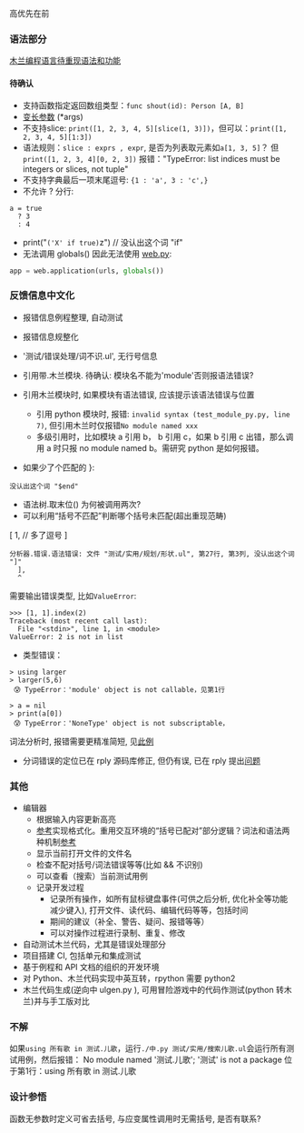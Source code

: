 高优先在前

### 语法部分

[木兰编程语言待重现语法和功能](https://gitee.com/MulanRevive/mulan-rework/issues/I1SEU5)

#### 待确认

- 支持函数指定返回数组类型：`func shout(id): Person [A, B]`
- [变长参数](http://www.yourownlinux.com/2016/12/python-function-args-kwargs.html#:~:text=Variable%20Length%20Arguments%20A%20Python%20function%20can%20use,function%20can%20accept%20keyworded%20variable%20length%20argument%20list.) (*args)
- 不支持slice: `print([1, 2, 3, 4, 5][slice(1, 3)])`，但可以：`print([1, 2, 3, 4, 5][1:3])`
- 语法规则：`slice : exprs , expr`, 是否为列表取元素如`a[1, 3, 5]`？ 但`print([1, 2, 3, 4][0, 2, 3])` 报错："TypeError: list indices must be integers or slices, not tuple"
- 不支持字典最后一项末尾逗号: `{1 : 'a', 3 : 'c',}`
- 不允许 ? 分行:
```
a = true
  ? 3
  : 4
```
- print("`('X' if true)`z") // 没认出这个词 "if"
- 无法调用 globals() 因此无法使用 [web.py](https://webpy.org/):
```python
app = web.application(urls, globals())
```

### 反馈信息中文化

- 报错信息例程整理, 自动测试
- 报错信息规整化
- '测试/错误处理/词不识.ul', 无行号信息
- 引用带.木兰模块. 待确认: 模块名不能为'module'否则报语法错误?
- 引用木兰模块时, 如果模块有语法错误, 应该提示该语法错误与位置
  - 引用 python 模块时, 报错: `invalid syntax (test_module_py.py, line 7)`, 但引用木兰时仅报错`No module named xxx`
  - 多级引用时，比如模块 a 引用 b， b 引用 c，如果 b 引用 c 出错，那么调用 a 时只报 no module named b。需研究 python 是如何报错。

- 如果少了个匹配的 }:
```
没认出这个词 "$end"
```
- 语法树.取末位() 为何被调用两次?
- 可以利用“括号不匹配”判断哪个括号未匹配(超出重现范畴)

[
  1,   // 多了逗号
]
```
分析器.错误.语法错误: 文件 "测试/实用/规划/形状.ul", 第27行, 第3列, 没认出这个词 "]"
  ],
  ^
```

需要输出错误类型, 比如`ValueError`:
```
>>> [1, 1].index(2)
Traceback (most recent call last):
  File "<stdin>", line 1, in <module>
ValueError: 2 is not in list
```

- 类型错误：
```
> using larger
> larger(5,6)
 😰 TypeError：'module' object is not callable，见第1行

> a = nil
> print(a[0])
 😰 TypeError：'NoneType' object is not subscriptable，
```

词法分析时, 报错需要更精准简短, 见[此例](../测试/错误处理/不可见字符.ul)

- 分词错误的定位已在 rply 源码库修正, 但仍有误, 已在 rply 提出[问题](https://github.com/alex/rply/pull/95#issuecomment-729513800)

### 其他

- 编辑器
  - 根据输入内容更新高亮
  - [参考](https://code.visualstudio.com/blogs/2016/11/15/formatters-best-practices)实现格式化。重用交互环境的“括号已配对”部分逻辑？词法和语法两种机制[参考](http://beza1e1.tuxen.de/articles/formatting_code.html)
  - 显示当前打开文件的文件名
  - 检查不配对括号/词法错误等等(比如 && 不识别)
  - 可以查看（搜索）当前测试用例
  - 记录开发过程
    - 记录所有操作，如所有鼠标键盘事件(可供之后分析, 优化补全等功能减少键入), 打开文件、读代码、编辑代码等等，包括时间
    - 期间的建议（补全、警告、疑问、报错等等）
    - 可以对操作过程进行录制、重复、修改
- 自动测试木兰代码，尤其是错误处理部分
- 项目搭建 CI, 包括单元和集成测试
- 基于例程和 API 文档的组织的开发环境
- 对 Python、木兰代码实现中英互转，rpython 需要 python2
- 木兰代码生成(逆向中 ulgen.py ), 可用冒险游戏中的代码作测试(python 转木兰)并与手工版对比

### 不解

如果`using 所有歌 in 测试.儿歌`，运行`./中.py 测试/实用/搜索儿歌.ul`会运行所有测试用例，然后报错：
No module named '测试.儿歌'; '测试' is not a package
位于第1行：using 所有歌 in 测试.儿歌

### 设计参悟

函数无参数时定义可省去括号, 与应变属性调用时无需括号, 是否有联系?
